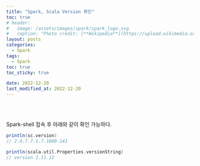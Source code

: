 ```yaml
---
title: "Spark, Scala Version 확인"
toc: true
# header:
#   image: /assets/images/spark/spark_logo.svg
#   caption: "Photo credit: [**Wikipedia**](https://upload.wikimedia.org/wikipedia/commons/f/f3/Apache_Spark_logo.svg)"
layout: posts
categories:
  - Spark
tags:
  - Spark
toc: true
toc_sticky: true

date: 2022-12-20
last_modified_at: 2022-12-20
---
```


<br><br>

Spark-shell 접속 후 아래와 같이 확인 가능하다.


```scala
println(sc.version)
// 2.4.7.7.1.7.1000-141

println(scala.util.Properties.versionString)
// version 2.11.12
```

<br><br>
